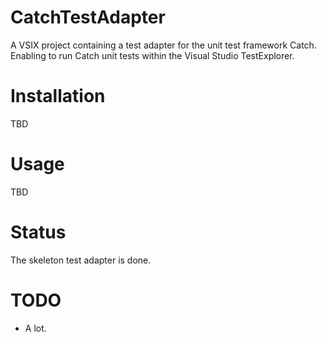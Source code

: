 CatchTestAdapter
======
A VSIX project containing a test adapter for the unit test framework Catch. Enabling to run Catch unit tests within the Visual Studio TestExplorer. 

Installation
============
TBD

Usage
=====
TBD

Status
======
The skeleton test adapter is done. 

TODO
====
- A lot. 

